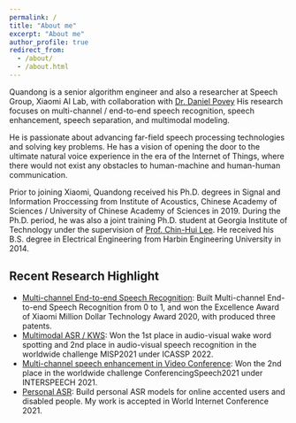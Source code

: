 ```yaml
---
permalink: /
title: "About me"
excerpt: "About me"
author_profile: true
redirect_from: 
  - /about/
  - /about.html
---
```


Quandong is a senior algorithm engineer and also a researcher at Speech Group, Xiaomi AI Lab, with collaboration with [Dr. Daniel Povey](https://www.danielpovey.com/) 
His research focuses on
multi-channel / end-to-end speech recognition, speech enhancement, speech separation, and multimodal modeling.

He is passionate about advancing far-field speech processing technologies and solving key problems. 
He has a vision of opening the door to the ultimate natural voice experience in the era of the Internet of Things, 
where there would not exist any obstacles to human-machine and human-human communication.

Prior to joining Xiaomi, Quandong received his Ph.D. degrees in
Signal and Information Proccessing from Institute of Acoustics, Chinese Academy of Sciences / University of Chinese Academy of Sciences in 2019.
During the Ph.D. period, he was also a joint training Ph.D. student at Georgia Institute of Technology
under the supervision of [Prof. Chin-Hui Lee](https://chl.ece.gatech.edu/). He received
his B.S. degree in Electrical Engineering from
Harbin Engineering University in 2014.


## Recent Research Highlight

* [Multi-channel End-to-end Speech Recognition](https://mp.weixin.qq.com/s/NrC7STgyB9Y_FyoTVVOsdA):
  Built Multi-channel End-to-end Speech Recognition from 0 to 1, and won the Excellence Award of Xiaomi Million Dollar Technology Award 2020, with produced three patents.
* [Multimodal ASR / KWS](https://mp.weixin.qq.com/s/lNJJgn2M3175gr5aGqr6WA):
  Won the 1st place in audio-visual wake word spotting and 2nd place in audio-visual speech recognition in the worldwide challenge MISP2021 under ICASSP 2022. 
* [Multi-channel speech enhancement in Video Conference](https://mp.weixin.qq.com/s/9DK6uPI0tKXHT9LL58ftLw):
  Won the 2nd place in the worldwide challenge ConferencingSpeech2021 under INTERSPEECH 2021.
* [Personal ASR](https://mp.weixin.qq.com/s/hxBwfhNdmvbtmAOou8Z3PA):
  Build personal ASR models for online accented users and disabled people. My work is accepted in World Internet Conference 2021.
